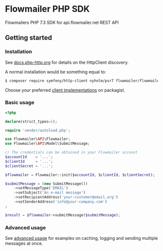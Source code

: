 # Flowmailer PHP SDK

Flowmailers PHP 7.3 SDK for api.flowmailer.net REST API

## Getting started

### Installation

See [docs.php-http.org](https://docs.php-http.org/en/latest/httplug/users.html) for details on the HttpClient discovery.

A normal installation would be something equal to:
```bash
$ composer require symfony/http-client nyholm/psr7 flowmailer/flowmailer-php73-sdk
```

Choose your preferred [client implementations](https://packagist.org/providers/psr/http-client-implementation) on packagist.

### Basic usage
```php
<?php

declare(strict_types=1);

require 'vendor/autoload.php';

use Flowmailer\API\Flowmailer;
use Flowmailer\API\Model\SubmitMessage;

// The credentials can be obtained in your Flowmailer account
$accountId    = '...';
$clientId     = '...';
$clientSecret = '...';

$flowmailer = Flowmailer::init($accountId, $clientId, $clientSecret);

$submitMessage = (new SubmitMessage())
    ->setMessageType('EMAIL')
    ->setSubject('An e-mail message')
    ->setRecipientAddress('your-customer@email.org')
    ->setSenderAddress('info@your-company.com')
;

$result = $flowmailer->submitMessage($submitMessage);
```

### Advanced usage

See [advanced usage] for examples on caching, logging and sending multiple messages at once.

[advanced usage]: docs/advanced-usage.md "See advanced usage"
